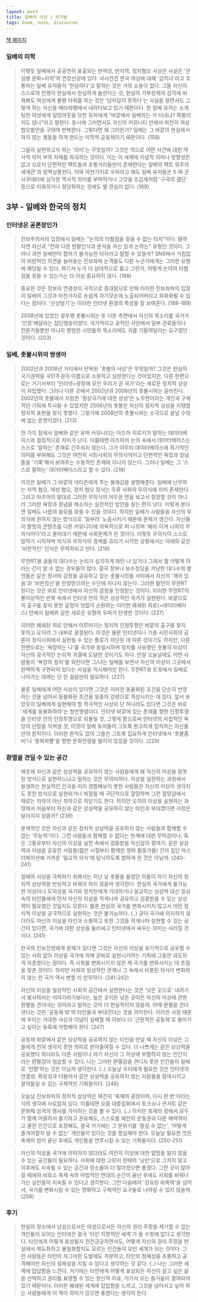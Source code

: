 ```yaml
---
layout: post
title: 일베의 사상 / 박가분
tags: book, note, discourse
---
```


[책 페이지](http://www.kyobobook.co.kr/product/detailViewKor.laf?ejkGb=KOR&mallGb=KOR&barcode=9788997889280&orderClick=LAH&Kc=)

### 일베의 미학 ###

> 이렇듯 일베에서 공공연히 표출되는 반여성, 반지역, 정치혐오 사상은 사실은 '관심병 문화=미학'의 연장선상에 있다. 사사건건 한국 여성에 대해 '김치녀'라고 조롱하는 일베 유저들이 '한심하다'고 말하는 것은 거의 소용이 없다. 그들 자신이 스스로의 언행이 현실에서 한심하게 들린다는 것, 현실의 가부장제의 감각에 비춰봐도 여성에게 불평 따위를 하는 것은 '남자답지 못하다'는 사실을 알면서도 그렇게 하는 자신을 메타레벨에서 내려다보고 있기 때문이다. 한 일베 유저는 소개팅한 여성에게 일밍아웃을 당한 유저에게 "바깥에서 일베하는 거 티내냐? 쪽팔리지도 않나"라고 말한다. 동시에 그러면서도 자신의 커뮤니티 안에서 여전히 여성 혐오발언을 구태여 반복한다. 그렇다면 왜 그러한가? 일베는 그 바깥의 현실에서 하지 않는 행동을 하게 만드는 미학적 공동체이기 때문이다. (158)

> 그들이 실현하고자 하는 '의미'는 무엇일까? 그것은 역으로 어떤 사건에 대한 역사적 의미 부여 자체를 파괴하는 것이다. 이는 이 세계에 이념적 의미나 방향성은 없고 오로지 단편적인 팩트들과 조롱거리들만이 존재한다는 일베의 팩트 위주의 세계관'과 일맥상통한다. 이와 마찬가지로 우파라고 해도 일베 유저들은 5∙16 군사쿠데타에 심각한 역사적 의미를 부여하거나 그것을 조갑제처럼 '구국의 결단' 등으로 미화하거나 정당화하는 것에도 별 관심이 없다. (169)

## 3부 - 일베와 한국의 정치 ##

### 인터넷은 공론장인가 ###

> 진보주의자의 입장에서 일베는 "논의의 타협점을 찾을 수 없는 타자"이다. 말하자면 자신과 "전혀 다른 현황인식과 분석을 자신 있게 논하는" 유형인 것이다. 그러나 과연 일베만이 합의가 불가능한 타자라고 말할 수 있을까? SNS에서 거침없이 비판적인 의견을 늘어놓는 진보좌파 논객들도 다른 누군가에게는 그러한 유형에 해당될 수 있다. 여기서 누가 더 상대적으로 옳고 그런가, 어떻게 논의의 타협점을 찾을 수 있는가는 더 이상 중요하지 않다. (188)

> 중요한 것은 정보의 연결성이 극적으로 증대됨으로 인해 이러한 진보좌파의 입장이 일베의 그것과 마찬가지로 손쉽게 자기모순에 노출되어버리고 희화화될 수 있다는 점이다. '신상털기'는 이러한 인터넷 환경의 특성을 잘 보여준다. (188-189)

> 2008년에 있었던 광우병 촛불시위는 또 다른 측면에서 자신의 목소리를 국가가 '인정'해달라는 집단행동이었다. 국가적이고 공적인 사안에서 일부 관료들이나 전문가들뿐만 아니라 평범한 시민들의 목소리에도 귀를 기울여달라는 요구였던 것이다. (203)

### 일베, 촛불시위의 쌍생아 ###

> 2002년과 2008년 거리에서 반복된 '촛불의 사상'은 무엇일까? 그것은 현실의 국가권력을 국민주권의 이름으로 소환하고 심판한다는 것이었지만, 다른 한편으로는 거기서부터 '인터넷=광장에 모인 우리가 곧 국가'라는 새로운 정치적 상상이 자립했다. 그러나 다른 곳에서 2002년과 2008년의 촛불시위는 갈라진다. 2002년의 촛불에서 자립한 '정상국가에 대한 상상'은 노무현이라는 개인과 구체적인 기획에 투사될 수 있었지만 2008년의 촛불은 자신의 정치적 상상을 지탱할 정치적 표현을 찾지 못했다. 그렇기에 2008년의 촛불시위는 소극으로 끝날 수밖에 없는 운명이었다. (213)

> 한 가지 점에서 일베와 같은 유머 커뮤니티는 아즈마 히로키가 말하는 데이터베이스와 결정적으로 차이가 난다. 이를테면 아즈마의 논의 속에서 데이터베이스는 스스로 '말하는' 존재로 간주되지 않는다. 그가 아무리 데이터베이스에 획기적인 의미를 부여해도 그것은 여전히 시민사회의 무의식적이고 단편적인 욕망과 정념들을 '기록'해서 보여주는 수동적인 존재에 지나지 않는다. 그러나 일베는 그 '스스로 말하는' 데이터베이스라고 할 수 있다. (218)

> 이것은 일베가 그 바깥의 네티즌에게 주는 불쾌감을 설명해준다. 일베에 난무하는 지역 혐오, 여성 혐오, 정치 혐오 정서는 주류 사회의 무의식에 이미 존재한다. 그리고 아즈마의 말대로 그러한 무의식의 어두운 면을 보고서 절망할 것이 아니라 그러한 욕망과 정념을 해소하는 실천적인 방안을 찾는 편이 낫다. 이렇게 본다면 일베도 나름의 쓸모를 찾을 수 있을 것이다. 하지만 일베가 사람들을 자신의 무의식에 원하지 않는 방식으로 '일부러' 노출시키기 때문에 문제가 생긴다. 자신들이 짤방과 콘텐츠를 다른 커뮤니티에 의욕적으로 퍼 나르며 '봐라 이게 너희의 무의식이다'라고 들이대기 때문에 사회문제가 된 것이다. 이렇듯 무의식이 스스로 말하기 시작하며 의식과 무의식의 경계를 흐리기 시작한 상황에서는 아래와 같은 '비판적인' 인식은 무력화되고 만다. (218)

> 무한RT용 글들의 대다수는 논리가 심각하게 파탄 나 있거나 그래서 뭘 어떻게 하라는 건지 알 수 없는 경우들이 많다. 결국 정부나 보수정당을 겨냥한 대다수의 발언들은 같은 정서와 감정을 공유하고 있는 촛불시민들 사이에서 자신의 '깨어 있음'과 '비판정신'을 인정받으려는 수단에 지나지 않는다. 그러한 발언이 무한RT된다는 것은 바로 인터넷에서 자신의 감정을 인정받는 것이다. 이러한 무한RT의 몰이상적인 반복 속에서 인터넷 안의 작은 상상적인 국가가 실현된다. 바깥으로의 출구를 찾지 못한 감정이 덧없이 순환하는 이러한 폐쇄된 회로(=데이터베이스) 안에서 일베와 같은 새로운 유형의 우파가 탄생한 것이다. (227)

> 이러한 폐쇄된 회로 안에서 이루어지는 정치적 인정투쟁은 바깥의 출구를 찾지 못하고 오히려 그 내부로 굴절된다. 이것은 물론 인터넷이나 기층 시민사회의 공론이 정치사회에서 실현될 수 있는 통로가 차단된 데 따른 것이기도 하지만, 다른 한편으로는 '욕망하는 나'를 국가와 동일시하며 정치를 사유했던 촛불의 이상이 자신의 궁극적인 논리적 귀결에 도달한 것이기도 하다. 만일 오늘날에도 어떤 사람들이 '욕망의 정치'를 외친다면 그/녀는 일베를 보면서 자신의 이상이 그곳에서 완벽하게 구현되어 있다는 사실을 직시해야만 한다. 무한RT용 트윗에서 일베로 나아가는 데에는 단 한 걸음만이 필요하다. (227)

> 물론 일베에게 어떤 사상이 있다면 그것은 이러한 동물화된 조건을 단순히 반영하는 것을 넘어서 동물화된 조건을 일종의 강령으로 격상시키는 데 있다. 앞서 보았듯이 일베에게 실현해야 할 적극적인 사상이 단 하나라도 있다면 그것은 바로 '세계를 동물화하라'는 정언명령이다. 인터넷 바깥에 있는 존재를 향한 인정투쟁을 인터넷 안의 인정투쟁으로 되돌릴 것, 그렇게 함으로써 인터넷의 자립적인 욕망의 난장을 지켜낼 것, 이것이 일베 유저들이 그토록 완고하게 집착하는 자신들만의 원칙이다. 이러한 원칙도 없이 그들은 그토록 집요하게 인터넷에서 '촛불좀비'나 '종북좌빨'을 향한 문화전쟁을 벌이지 않았을 것이다. (229)

### 환멸을 견딜 수 있는 공간 ###

> 애초에 자신과 같은 상상력을 공유하지 않는 사람들에게 왜 자신의 이상을 잘못된 방식으로 실현하느냐고 말하는 것은 무의미하다. 이상을 실현하는 과정에서 발생하는 현실적인 간극을 미리 경험해보지 못한 사람들은 자신의 이상이 생각지도 못한 방식으로 실현되거나 좌절될 때 극단적으로 절망하며 그런 절망감에서 때로는 차악이 아닌 최악으로 치닫기도 한다. 하지만 오히려 이상을 실현하는 과정에서 처음부터 자신과 같은 상상력을 공유하지 않는 타인과 부대꼈다면 사정은 달라지지 않을까? (239)

> 문제적인 것은 자신과 같은 정치적 상상력을 공유하지 않는 사람들과 함께할 수 없는 '무능력'이다. 그런 사람들과 함께할 수 없다는 한계에 대한 무력감이나, 혹은 그들로부터 자신의 이상을 실천 속에서 검증받을 자신감의 결여가, 같은 상상력과 이념을 공유한 사람들(젊은 시절부터 함께한 정파 활동가들) 간의 집단 마스터베이션에 가까운 '밀교적 의식'에 탐닉하도록 향하게 한 것은 아닐까. (240-241)

> 일베의 사상을 극복하기 위해서는 지난 날 촛불을 들었던 이들이 자기 자신의 정치적 상상력을 반성하고 바꿔야 하지 않을까 생각한다. 현실의 국가에게 불가능한 이상이나 도덕성을 국가와 정치인에게 기대하거나 설교하는 상상력 대신 일상 속의 타인들에게 먼저 자신의 이상을 작게나마 공유하고 검증받을 수 있는 상상력이 필요했던 것일지도 모른다. 물론 현실의 국가를 변화시키지 않고서 어떤 정치적 이상을 궁극적으로 실현하는 것은 불가능하다. (..) 굳이 국가에 의지하지 않더라도 자신의 이상을 타인과 소통하고 또한 그것을 작게나마 실현할 수 있는 공간이 있다면, 국가에 대한 상상을 둘러싸고 인터넷에서 싸우는 의미는 사라질 것이다. (241)

> 한국의 진보진영에게 문제가 있다면 그것은 자신의 이상을 유기적으로 공유할 수 있는 사회 없이 이상을 국가에 의해 곧바로 실현시키려는 기획에 그동안 과도하게 의존했다는 점이다. 즉 사회를 변화시키지 않은 채 국가를 변화시키는 데 초점을 맞춘 것이다. 하지만 사회의 일상적인 관계나 그 속에서 비롯된 의식이 변화하지 않는 한 국가 역시 변할 리 만무하다. (241-242)

> 자신의 이상을 일상적인 사회적 공간에서 실현한다는 것은 '낮은 곳으로' 내려가서 봉사하자는 이야기라기보다는, 높은 곳이든 낮은 곳이든 자신의 이상에 관한 환멸을 견뎌내는 것이라고 말하는 것이 더 현실적이지 않을까. 이때 환멸을 견뎌낸다는 것은 '공동체 밖'의 타인들과 부대낀다는 것을 의미한다. 이러한 사정 때문에 우리는 거대한 사상과 이념이 실패할 때 이보다 더 '근원적인 공동체'로 돌아가고 싶다는 유혹에 저항해야 한다. (247)

> 공동체 바깥에서 같은 상상력을 공유하지 않는 타인을 만날 때 자신의 이상은 그들에게 전혀 생각지 못한 의미로 받아들여질 수 있다. 더 나쁘게는 같은 상상력을 공유했다 하더라도 다른 사람이나 자기 자신이 그 이상에 부합하지 않는 인간이라는 환멸감이 엄습할 수 있다. 나는 그러한 환멸감을 견디지 못한 인간들이 일베로 '전형'하는 것은 아닐까 생각한다. (..) 오늘날 우리에게 필요한 것은 인터넷의 연결성, 확장성과 더불어서 같은 상상력을 공유하지 않는 사람들을 참여시키고 끌어들일 수 있는 구체적인 기획들이다. (248)

> 오늘날 진보좌파의 정치적 상상력은 여전히 '축제의 광장이여, 다시 한 번'이라는 식의 생각에 사로잡혀 있다. 이를테면 요즘 대중집회에서 토크쇼나 콘서트 같은 문화제 성격의 행사를 가미하는 것을 볼 수 있다. (..) 하지만 축제의 장에서 모두가 함께 어울려서 즐기자고 권유해도, 스스로를 예전의 운동권과 다른 매력적이고 쿨한 인간으로 포장해도, 결국 거기에는 그 분위기를 '즐길 수 없는', '어떻게 즐겨야할지 알 수 없는' 개인들이 있다는 것을 명심해야 한다. 오늘날 필요한 것은 축제의 밤이 끝난 후에도 개인들을 연루시킬 수 있는 기획들이다. (250-251)

> 자신의 이상을 국가에 의탁하지 않더라도 여전히 이상에 대한 열망을 잃지 않을 수 있는 공간들이 필요하다. 사회에 대한 고민이 한때의 '낭만'으로 그치지 않고 이후에도 지속될 수 있는 공간과 장소들이 더 많아졌으면 좋겠다. 그런 곳이 많아질 때에야 비로소 축제 속의 마법적인 연대의 순간이 끝난 후에도 사회를 바꿔나가는 실천들이 지속될 수 있다고 생각한다. 그런 다음에야 '강요된 비폭력'을 넘어서, 국가를 변화시킬 수 있는 명확하고 구체적인 요구들로 나아갈 수 있지 않을까. (258)

### 후기 ###

> 현실의 장소에서 남성으로서든 여성으로서든 자신의 권리 주장을 제기할 수 없는 개인들이 모이는 인터넷은 결국 '타인 지향적인 세계'가 될 수밖에 없다고 생각한다. 타인에게 어떻게 표상될지 전전긍긍하면서도, 어떻게 자신의 권리 주장을 현실에서 제도화하고 물질화할지도 모르는 인간들이 모인 세계가 되는 것이다. 그런 사람들은 타인의 자그마한 도발에도 격분하고, 타인의 정체성을 조롱하고 공격해야만 자신의 정체성을 지킬 수 있다고 생각하는 것 같다. (..) 나는 그러한 세계에 답답함을 느낀다. 거기에는 타인에게 어떻게 표상되든 자신이 살고 싶은 삶을 선택하고 권리를 표명할 수 있는 정신적 자유, 거기서 오는 즐거움이 결여되어 있기 때문이다. 이러한 폐쇄된 세계에 답답함을 느끼고, 그것을 넘어서고 싶어 하는 사람들에게 이 책이 의미가 있으면 좋겠다는 생각이 든다.
